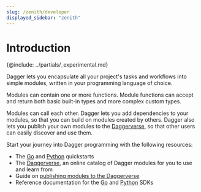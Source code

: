 ```yaml
---
slug: /zenith/developer
displayed_sidebar: "zenith"
---
```


# Introduction

{@include: ../partials/_experimental.md}

Dagger lets you encapsulate all your project's tasks and workflows into simple modules, written in your programming language of choice.

Modules can contain one or more functions. Module functions can accept and return both basic built-in types and more complex custom types.

Modules can call each other. Dagger lets you add dependencies to your modules, so that you can build on modules created by others. Dagger also lets you publish your own modules to the [Daggerverse](https://daggerverse.dev), so that other users can easily discover and use them.

Start your journey into Dagger programming with the following resources:

- The [Go](./go/525021-quickstart.md) and [Python](./python/419481-quickstart.md) quickstarts
- The [Daggerverse](https://daggerverse.dev), an online catalog of Dagger modules for you to use and learn from
- Guide on [publishing modules to the Daggerverse](./821742-publishing-modules.md)
- Reference documentation for the [Go](https://pkg.go.dev/dagger.io/dagger) and [Python](https://dagger-io.readthedocs.org/) SDKs
